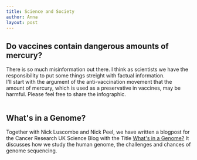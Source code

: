 ```yaml
---
title: Science and Society
author: Anna
layout: post
---
```

## Do vaccines contain dangerous amounts of mercury?
There is so much misinformation out there. I think as scientists we have the responsibility to put some things streight with factual information.  
I'll start with the argument of the anti-vaccination movement that the amount of mercury, which is used as a preservative in vaccines, may be harmful. Please feel free to share the infographic.   

<span class="image left"><img src="{{ 'assets/images/Mercury.png' | relative_url }}" alt="" /></span>  

## What's in a Genome?
Together with Nick Luscombe and Nick Peel, we have written a blogpost for the Cancer Research UK Science Blog with the Title <a href="https://scienceblog.cancerresearchuk.org/2014/05/21/whats-in-a-genome/">What's in a Genome?</a> It discusses how we study the human genome, the challenges and chances of genome sequencing. 


